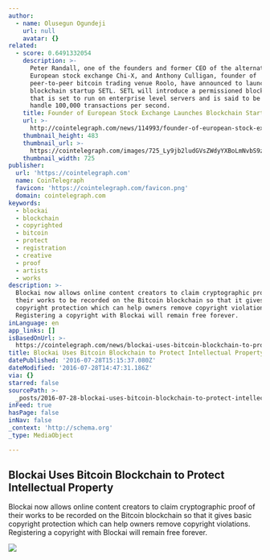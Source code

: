 ```yaml
---
author:
  - name: Olusegun Ogundeji
    url: null
    avatar: {}
related:
  - score: 0.6491332054
    description: >-
      Peter Randall, one of the founders and former CEO of the alternative
      European stock exchange Chi-X, and Anthony Culligan, founder of
      peer-to-peer bitcoin trading venue Roolo, have announced to launch
      blockchain startup SETL. SETL will introduce a permissioned blockchain
      that is set to run on enterprise level servers and is said to be able to
      handle 100,000 transactions per second.
    title: Founder of European Stock Exchange Launches Blockchain Startup
    url: >-
      http://cointelegraph.com/news/114993/founder-of-european-stock-exchange-launches-blockchain-startup
    thumbnail_height: 483
    thumbnail_url: >-
      https://cointelegraph.com/images/725_Ly9jb2ludGVsZWdyYXBoLmNvbS9zdG9yYWdlL3VwbG9hZHMvdmlldy9hM2JkZDNjZWNlYWE0NDIzOGM4MWZiMTVlZjQ2ZmU2OS5wbmc=.jpg
    thumbnail_width: 725
publisher:
  url: 'https://cointelegraph.com'
  name: CoinTelegraph
  favicon: 'https://cointelegraph.com/favicon.png'
  domain: cointelegraph.com
keywords:
  - blockai
  - blockchain
  - copyrighted
  - bitcoin
  - protect
  - registration
  - creative
  - proof
  - artists
  - works
description: >-
  Blockai now allows online content creators to claim cryptographic proof of
  their works to be recorded on the Bitcoin blockchain so that it gives basic
  copyright protection which can help owners remove copyright violations.
  Registering a copyright with Blockai will remain free forever.
inLanguage: en
app_links: []
isBasedOnUrl: >-
  https://cointelegraph.com/news/blockai-uses-bitcoin-blockchain-to-protect-intellectual-property
title: Blockai Uses Bitcoin Blockchain to Protect Intellectual Property
datePublished: '2016-07-28T15:15:37.080Z'
dateModified: '2016-07-28T14:47:31.186Z'
via: {}
starred: false
sourcePath: >-
  _posts/2016-07-28-blockai-uses-bitcoin-blockchain-to-protect-intellectual-prop.md
inFeed: true
hasPage: false
inNav: false
_context: 'http://schema.org'
_type: MediaObject

---
```

<article style=""><h1>Blockai Uses Bitcoin Blockchain to Protect Intellectual Property</h1><p>Blockai now allows online content creators to claim cryptographic proof of their works to be recorded on the Bitcoin blockchain so that it gives basic copyright protection which can help owners remove copyright violations. Registering a copyright with Blockai will remain free forever.</p><img src="https://cointelegraph.com/images/725_Ly9jb2ludGVsZWdyYXBoLmNvbS9zdG9yYWdlL3VwbG9hZHMvdmlldy83ZjFkMjdkMzFkZjU4OTU0YWNiNDJmNGI4ZGJkNGZlMi5qcGc=.jpg" /></article>